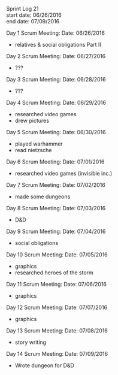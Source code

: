 Sprint Log 21 <br>
start date: 06/26/2016 <br>
end date: 07/09/2016 <br>

Day 1 Scrum Meeting:
Date: 06/26/2016
 - relatives & social obligations Part II

Day 2 Scrum Meeting:
Date: 06/27/2016
 - ???

Day 3 Scrum Meeting:
Date: 06/28/2016
 - ???

Day 4 Scrum Meeting:
Date: 06/29/2016
 - researched video games
 - drew pictures

Day 5 Scrum Meeting:
Date: 06/30/2016
 - played warhammer
 - read nietzsche
 
Day 6 Scrum Meeting:
Date: 07/01/2016
 - researched video games (invisible inc.)

Day 7 Scrum Meeting:
Date: 07/02/2016
 - made some dungeons

Day 8 Scrum Meeting:
Date: 07/03/2016
 - D&D

Day 9 Scrum Meeting:
Date: 07/04/2016
 - social obligations

Day 10 Scrum Meeting:
Date: 07/05/2016
 - graphics
 - researched heroes of the storm
 
Day 11 Scrum Meeting:
Date: 07/06/2016
 - graphics

Day 12 Scrum Meeting:
Date: 07/07/2016
 - graphics

Day 13 Scrum Meeting:
Date: 07/08/2016
 - story writing

Day 14 Scrum Meeting:
Date: 07/09/2016
 - Wrote dungeon for D&D
 